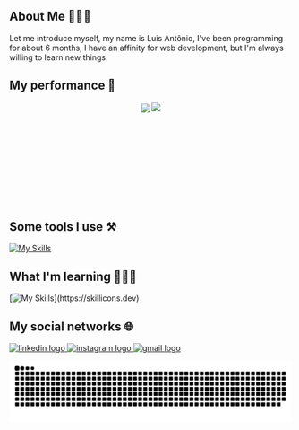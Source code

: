 ## About Me 🙋🏻‍♂️

Let me introduce myself, my name is Luis Antônio, I've been programming for about 6 months, I have an affinity for web development, but I'm always willing to learn new things.

## My performance 💪

<div style="display:flex;justify-content:center;">
  <a href="https://github.com/NetoGambogi" target="_blank">
    <img style="margin:2px;" height="180em" src="https://github-readme-stats.vercel.app/api?username=NetoGambogi&show_icons=true&theme=github_dark&include_all_commits=true&count_private=true"/>
  </a>
  <img height="180em" src="https://github-readme-stats.vercel.app/api/top-langs/?username=NetoGambogi&layout=compact&langs_count=7&theme=github_dark"/>
</div>

## Some tools I use ⚒️
[![My Skills](https://skillicons.dev/icons?i=html,css,js,php,java,mysql)](https://skillicons.dev)

## What I'm learning 👨🏻‍🏫
[![My Skills](https://skillicons.dev/icons?i=ts,nodejs,laravel,postgresql,react,)](https://skillicons.dev)

## My social networks 🌐

<a href="https://www.linkedin.com/in/luis-antonio-gambogi" target="_blank">
  <img src="https://img.shields.io/static/v1?message=LinkedIn&logo=linkedin&label=&color=0077B5&logoColor=white&labelColor=&style=for-the-badge" height="25" alt="linkedin logo"  />
</a>

<a href="https://www.instagram.com/neto.gambogi/" target="_blank">
  <img src="https://img.shields.io/static/v1?message=Instagram&logo=instagram&label=&color=E4405F&logoColor=white&labelColor=&style=for-the-badge" height="25" alt="instagram logo"  />
</a>

<a href="mailto:netogambogi@hotmail.com" target="_blank">
  <img src="https://img.shields.io/static/v1?message=Email&logo=gmail&label=&color=ff0000&logoColor=white&labelColor=&style=for-the-badge" height="25" alt="gmail logo"  />
</a>


![github contribution grid snake animation](https://raw.githubusercontent.com/NetoGambogi/NetoGambogi/output/github-contribution-grid-snake-dark.svg?palette=github-dark)
